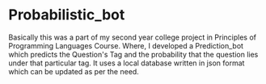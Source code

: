 # Probabilistic_bot
Basically this was a part of my second year college project in Principles of Programming Languages Course. Where, I developed
a Prediction_bot which predicts the Question's Tag and the probability that the question lies under that particular tag. It 
uses a local database written in json format which can be updated as per the need.
